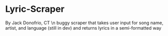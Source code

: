 # Lyric-Scraper
By Jack Donofrio, CT \n
buggy scraper that takes user input for song name, artist, and language (still in dev) and returns lyrics in a semi-formatted way
